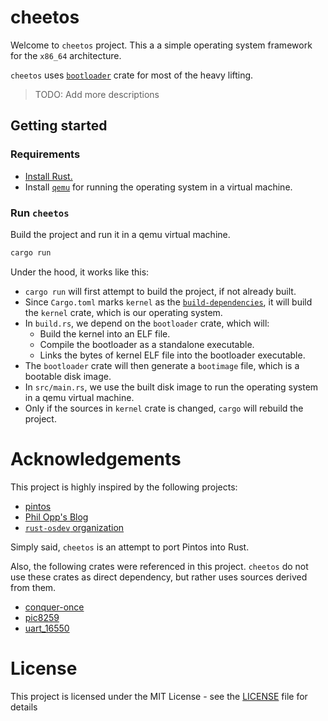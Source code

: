 # cheetos

Welcome to `cheetos` project. This a a simple operating system framework for the `x86_64` architecture.

`cheetos` uses [`bootloader`](https://crates.io/crates/bootloader) crate for most of the heavy lifting.

> TODO: Add more descriptions

## Getting started

### Requirements

- [Install Rust.](https://www.rust-lang.org/tools/install)
- Install [`qemu`](https://www.qemu.org/index.html) for running the operating system in a virtual machine.

### Run `cheetos`

Build the project and run it in a qemu virtual machine.

```bash
cargo run
```

Under the hood, it works like this:

- `cargo run` will first attempt to build the project, if not already built.
- Since `Cargo.toml` marks `kernel` as the [`build-dependencies`](https://doc.rust-lang.org/cargo/reference/specifying-dependencies.html#build-dependencies), it will build the `kernel` crate, which is our operating system.
- In `build.rs`, we depend on the `bootloader` crate, which will:
  - Build the kernel into an ELF file.
  - Compile the bootloader as a standalone executable.
  - Links the bytes of kernel ELF file into the bootloader executable.
- The `bootloader` crate will then generate a `bootimage` file, which is a bootable disk image.
- In `src/main.rs`, we use the built disk image to run the operating system in a qemu virtual machine.
- Only if the sources in `kernel` crate is changed, `cargo` will rebuild the project.

# Acknowledgements

This project is highly inspired by the following projects:

- [pintos](https://www.scs.stanford.edu/22wi-cs212/pintos/pintos.html)
- [Phil Opp's Blog](https://os.phil-opp.com/)
- [`rust-osdev` organization](https://github.com/rust-osdev)

Simply said, `cheetos` is an attempt to port Pintos into Rust.

Also, the following crates were referenced in this project.
`cheetos` do not use these crates as direct dependency, but rather uses sources derived from them.

- [conquer-once](https://crates.io/crates/conquer-once)
- [pic8259](https://crates.io/crates/pic8259)
- [uart_16550](https://crates.io/crates/uart_16550)

# License

This project is licensed under the MIT License - see the [LICENSE](LICENSE) file for details
